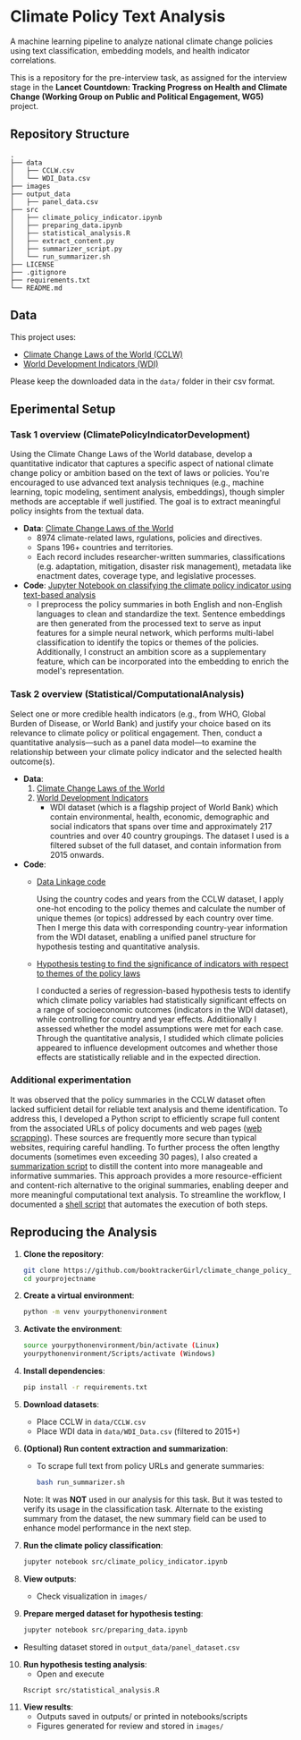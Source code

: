# Climate Policy Text Analysis
A machine learning pipeline to analyze national climate change policies using text classification, embedding models, and health indicator correlations.

This is a repository for the pre-interview task, as assigned for the interview stage in the **Lancet Countdown: Tracking Progress on Health and Climate Change (Working Group on Public and Political Engagement, WG5)** project.

## Repository Structure
    .
    ├── data
    │   ├── CCLW.csv
    │   └── WDI_Data.csv
    ├── images
    ├── output_data
    │   ├── panel_data.csv
    ├── src
    │   ├── climate_policy_indicator.ipynb
    │   ├── preparing_data.ipynb
    │   ├── statistical_analysis.R
    │   ├── extract_content.py
    │   ├── summarizer_script.py
    │   └── run_summarizer.sh
    ├── LICENSE
    ├── .gitignore
    ├── requirements.txt
    └── README.md

## Data
This project uses:

- [Climate Change Laws of the World (CCLW)](https://climate-laws.org/)
- [World Development Indicators (WDI)](https://databank.worldbank.org/source/world-development-indicators)

Please keep the downloaded data in the `data/` folder in their csv format.

## Eperimental Setup
### Task 1 overview (ClimatePolicyIndicatorDevelopment)
Using the Climate Change Laws of the World database, develop a quantitative indicator that captures a specific aspect of national climate change policy or ambition based on the text of laws or policies. You're encouraged to use advanced text analysis techniques (e.g., machine learning, topic modeling, sentiment analysis, embeddings), though simpler methods are acceptable if well justified. The goal is to extract meaningful policy insights from the textual data.

- <b>Data</b>: [Climate Change Laws of the World](./data/#CCLW.csv)
     - 8974 climate-related laws, rgulations, policies and directives.
     - Spans 196+ countries and territories.
     - Each record includes researcher-written summaries, classifications (e.g. adaptation, mitigation, disaster risk management), metadata like enactment dates, coverage type, and legislative processes. 
- <b>Code</b>: [Jupyter Notebook on classifying the climate policy indicator using text-based analysis](./src/#climate_policy_indicator.ipynb)
     - I preprocess the policy summaries in both English and non-English languages to clean and standardize the text. Sentence embeddings are then generated from the processed text to serve as input features for a simple neural network, which performs multi-label classification to identify the topics or themes of the policies. Additionally, I construct an ambition score as a supplementary feature, which can be incorporated into the embedding to enrich the model's representation.

### Task 2 overview (Statistical/ComputationalAnalysis)
Select one or more credible health indicators (e.g., from WHO, Global Burden of Disease, or World Bank) and justify your choice based on its relevance to climate policy or political engagement. Then, conduct a quantitative analysis—such as a panel data model—to examine the relationship between your climate policy indicator and the selected health outcome(s).

- <b>Data</b>:
    1) [Climate Change Laws of the World](./data/#CCLW.csv)
    2) [World Development Indicators](./data/#WDI_Data.csv)
          - WDI dataset (which is a flagship project of World Bank) which contain environmental, health, economic, demographic and social indicators that spans over time and approximately 217 countries and over 40 country groupings. The dataset I used is a filtered subset of the full dataset, and contain information from 2015 onwards.
- <b>Code</b>:
    - [Data Linkage code](./src/#preparing_data.ipynb)
      
      Using the country codes and years from the CCLW dataset, I apply one-hot encoding to the policy themes and calculate the number of unique themes (or topics) addressed by each country over time. Then I merge this data with corresponding country-year information from the WDI dataset, enabling a unified panel structure for hypothesis testing and quantitative analysis.
    - [Hypothesis testing to find the significance of indicators with respect to themes of the policy laws](./src/#statistical_analysis.R)
      
      I conducted a series of regression-based hypothesis tests to identify which climate policy variables had statistically significant effects on a range of socioeconomic outcomes (indicators in the WDI dataset), while controlling for country and year effects. Additiionally I assessed whether the model assumptions were met for each case. Through the quantitative analysis, I studided which climate policies appeared to influence development outcomes and whether those effects are statistically reliable and in the expected direction.
 
### Additional experimentation
It was observed that the policy summaries in the CCLW dataset often lacked sufficient detail for reliable text analysis and theme identification. To address this, I developed a Python script to efficiently scrape full content from the associated URLs of policy documents and web pages ([web scrapping](./src/#extract_content.py)). These sources are frequently more secure than typical websites, requiring careful handling. To further process the often lengthy documents (sometimes even exceeding 30 pages), I also created a [summarization script](./src/#summarizer_script.py) to distill the content into more manageable and informative summaries. This approach provides a more resource-efficient and content-rich alternative to the original summaries, enabling deeper and more meaningful computational text analysis. To streamline the workflow, I documented a [shell script](./src/#run_summarizer.sh) that automates the execution of both steps.

## Reproducing the Analysis

1) **Clone the repository**:
     ```bash
     git clone https://github.com/booktrackerGirl/climate_change_policy_analysis.git yourprojectname
     cd yourprojectname
2) **Create a virtual environment**:
     ```bash
     python -m venv yourpythonenvironment
3) **Activate the environment**:
     ```bash
     source yourpythonenvironment/bin/activate (Linux)
     yourpythonenvironment/Scripts/activate (Windows)
4) **Install dependencies**:
     ```bash
     pip install -r requirements.txt
5) **Download datasets**:
     - Place CCLW in ```data/CCLW.csv```
     - Place WDI data in ```data/WDI_Data.csv``` (filtered to 2015+)
6) **(Optional) Run content extraction and summarization**:
     - To scrape full text from policy URLs and generate summaries:
       ```bash
       bash run_summarizer.sh
   Note: It was **NOT** used in our analysis for this task. But it was tested to verify its usage in the classification task. Alternate to the existing summary from the dataset, the new summary field can be used to enhance model performance in the next step.
   
8) **Run the climate policy classification**:
     ```bash
     jupyter notebook src/climate_policy_indicator.ipynb
9) **View outputs**:
     - Check visualization in ```images/```
10) **Prepare merged dataset for hypothesis testing**:
     ```bash
     jupyter notebook src/preparing_data.ipynb

- Resulting dataset stored in ```output_data/panel_dataset.csv```
10) **Run hypothesis testing analysis**:
     - Open and execute
     ```bash
     Rscript src/statistical_analysis.R
11) **View results**:
     - Outputs saved in outputs/ or printed in notebooks/scripts
     - Figures generated for review and stored in ```images/```

   



